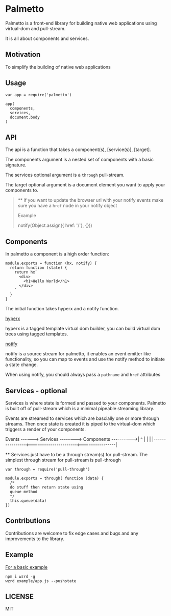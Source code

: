 # Palmetto

Palmetto is a front-end library for building native web applications using virtual-dom and pull-stream.

It is all about components and services.

## Motivation

To simplify the building of native web applications

## Usage

```
var app = require('palmetto')

app(
  components,
  services,
  document.body
)
```

## API

The api is a function that takes a component(s), [service(s)], [target].

The components argument is a nested set of components with a basic signature.

The services optional argument is a `through` pull-stream.

The target optional argument is a document element you want to apply your components to.

> ** if you want to update the browser url with your notify events make sure you have a `href` node in your notify object
>
> Example
>
> notify(Object.assign({ href: '/'}, {}))

## Components

In palmetto a component is a high order function:

```
module.exports = function (hx, notify) {
  return function (state) {
    return hx`
      <div>
        <h1>Hello World</h1>
      </div>
    `
  }
}
```

The initial function takes hyperx and a notify function.

[hyperx](https://github.com/substack/hyperx)

hyperx is a tagged template virtual dom builder, you can build virtual dom trees using
tagged templates.

[notify](https://github.com/pull-stream/pull-notify)

notify is a source stream for palmetto, it enables an event emitter like functionality, so you can map to events and use the notify method to
initiate a state change.

When using notify, you should always pass a `pathname` and `href` attributes

## Services - optional

Services is where state is formed and passed to your components. Palmetto is built
off of pull-stream which is a minimal pipeable streaming library.

Events are streamed to services which are bascially one or more through streams. Then once state is created it is piped to the virtual-dom which triggers a
render of your components.

Events ------> Services --------> Components  ---------->|
^                                                        |
|                                                        |
|----------------<----------------------<----------------|


** Services just have to be a through stream(s) for pull-stream. The simplest
through stream for pull-stream is pull-through

```
var through = require('pull-through')

module.exports = through( function (data) {
  /*
  do stuff then return state using
  queue method
  */
  this.queue(data)
})
```

## Contributions

Contributions are welcome to fix edge cases and bugs and any improvements to the
library.

## Example

[For a basic example](./example)

```
npm i wzrd -g
wzrd example/app.js --pushstate
```

## LICENSE

MIT
